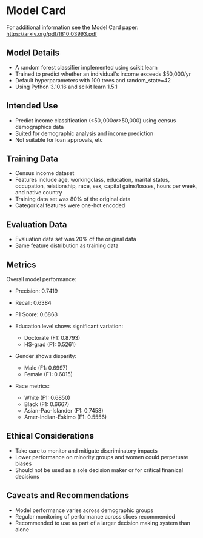# Model Card

For additional information see the Model Card paper: https://arxiv.org/pdf/1810.03993.pdf

## Model Details
- A random forest classifier implemented using scikit learn
- Trained to predict whether an individual's income exceeds $50,000/yr
- Default hyperparameters with 100 trees and random_state=42
- Using Python 3.10.16 and scikit learn 1.5.1

## Intended Use
- Predict income classification (<$50,000 or >$50,000) using census demographics data
- Suited for demographic analysis and income prediction
- Not suitable for loan approvals, etc

## Training Data
- Census income dataset
- Features include age, workingclass, education, marital status, occupation, relationship, race, sex, capital gains/losses, hours per week, and native country
- Training data set was 80% of the original data
- Categorical features were one-hot encoded

## Evaluation Data
- Evaluation data set was 20% of the original data
- Same feature distribution as training data

## Metrics
Overall model performance:
- Precision: 0.7419
- Recall: 0.6384
- F1 Score: 0.6863

- Education level shows significant variation:
  - Doctorate (F1: 0.8793)
  - HS-grad (F1: 0.5261)
- Gender shows disparity:
  - Male (F1: 0.6997)
  - Female (F1: 0.6015)
- Race metrics:
  - White (F1: 0.6850)
  - Black (F1: 0.6667)
  - Asian-Pac-Islander (F1: 0.7458)
  - Amer-Indian-Eskimo (F1: 0.5556)

## Ethical Considerations
- Take care to monitor and mitigate discriminatory impacts
- Lower performance on minority groups and women could perpetuate biases
- Should not be used as a sole decision maker or for critical finanical decisions

## Caveats and Recommendations
- Model performance varies across demographic groups
- Regular monitoring of performance across slices recommended
- Recommended to use as part of a larger decision making system than alone